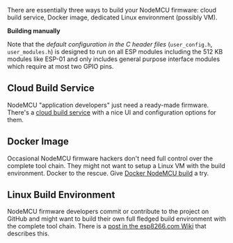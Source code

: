 There are essentially three ways to build your NodeMCU firmware: cloud build service, Docker image, dedicated Linux environment (possibly VM).

**Building manually**

Note that the *default configuration in the C header files* (`user_config.h`, `user_modules.h`) is designed to run on all ESP modules including the 512 KB modules like ESP-01 and only includes general purpose interface modules which require at most two GPIO pins.

## Cloud Build Service
NodeMCU "application developers" just need a ready-made firmware. There's a [cloud build service](http://nodemcu-build.com/) with a nice UI and configuration options for them.

## Docker Image
Occasional NodeMCU firmware hackers don't need full control over the complete tool chain. They might not want to setup a Linux VM with the build environment. Docker to the rescue. Give [Docker NodeMCU build](https://hub.docker.com/r/marcelstoer/nodemcu-build/) a try.

## Linux Build Environment
NodeMCU firmware developers commit or contribute to the project on GitHub and might want to build their own full fledged build environment with the complete tool chain. There is a [post in the esp8266.com Wiki](http://www.esp8266.com/wiki/doku.php?id=toolchain#how_to_setup_a_vm_to_host_your_toolchain) that describes this.
